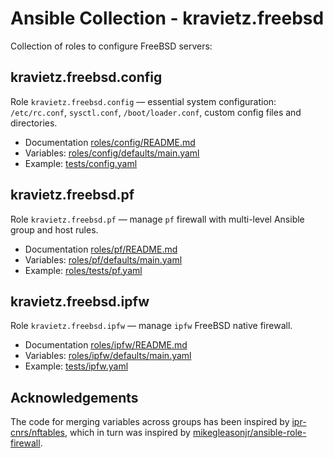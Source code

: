 # Ansible Collection - kravietz.freebsd

Collection of roles to configure FreeBSD servers:

## kravietz.freebsd.config
Role `kravietz.freebsd.config` — essential system configuration: `/etc/rc.conf`, `sysctl.conf`,
`/boot/loader.conf`, custom config files and directories.

* Documentation [roles/config/README.md](roles/config/README.md)
* Variables: [roles/config/defaults/main.yaml](roles/config/defaults/main.yaml)
* Example: [tests/config.yaml](tests/config.yaml)

## kravietz.freebsd.pf
Role `kravietz.freebsd.pf` — manage `pf` firewall with multi-level Ansible group and host rules.

* Documentation [roles/pf/README.md](roles/pf/README.md)
* Variables: [roles/pf/defaults/main.yaml](roles/pf/defaults/main.yaml)
* Example: [roles/tests/pf.yaml](tests/pf.yaml)

## kravietz.freebsd.ipfw
Role `kravietz.freebsd.ipfw` — manage `ipfw` FreeBSD native firewall.

* Documentation [roles/ipfw/README.md](roles/ipfw/README.md)
* Variables: [roles/ipfw/defaults/main.yaml](roles/ipfw/defaults/main.yaml)
* Example: [tests/ipfw.yaml](tests/ipfw.yaml)

## Acknowledgements

The code for merging variables across groups has been inspired by [ipr-cnrs/nftables](https://github.com/ipr-cnrs/nftables),
which in turn was inspired by [mikegleasonjr/ansible-role-firewall](https://github.com/mikegleasonjr/ansible-role-firewall).
